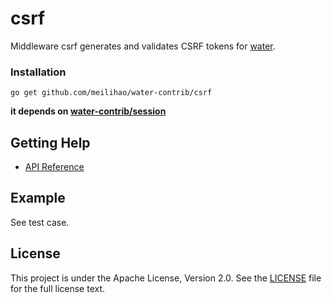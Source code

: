 # csrf 

Middleware csrf generates and validates CSRF tokens for [water](https://github.com/meilihao/water).

### Installation

	go get github.com/meilihao/water-contrib/csrf

**it depends on [water-contrib/session](github.com/meilihao/water-contrib/session)**
	
## Getting Help

- [API Reference](https://gowalker.org/github.com/meilihao/water-contrib/csrf)

## Example

See test case.

## License

This project is under the Apache License, Version 2.0. See the [LICENSE](LICENSE) file for the full license text.